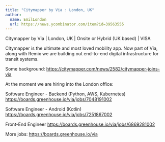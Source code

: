 ```yaml
---
title: "Citymapper by Via : London, UK"
author:
  name: EmilLondon
  url: https://news.ycombinator.com/item?id=39563555
---
```

Citymapper by Via | London, UK | Onsite or Hybrid (UK based) | VISA

Citymapper is the ultimate and most loved mobility app. Now part of Via, along with Remix we are building out end-to-end digital infrastructure for transit systems.

Some background: <a href="https:&#x2F;&#x2F;citymapper.com&#x2F;news&#x2F;2582&#x2F;citymapper-joins-via" rel="nofollow">https:&#x2F;&#x2F;citymapper.com&#x2F;news&#x2F;2582&#x2F;citymapper-joins-via</a>

At the moment we are hiring into the London office:

Software Engineer - Backend (Python, AWS, Kubernetes)
<a href="https:&#x2F;&#x2F;boards.greenhouse.io&#x2F;via&#x2F;jobs&#x2F;7048191002" rel="nofollow">https:&#x2F;&#x2F;boards.greenhouse.io&#x2F;via&#x2F;jobs&#x2F;7048191002</a>

Software Engineer - Android (Kotlin)
<a href="https:&#x2F;&#x2F;boards.greenhouse.io&#x2F;via&#x2F;jobs&#x2F;7251867002" rel="nofollow">https:&#x2F;&#x2F;boards.greenhouse.io&#x2F;via&#x2F;jobs&#x2F;7251867002</a>

Front-End Engineer
<a href="https:&#x2F;&#x2F;boards.greenhouse.io&#x2F;via&#x2F;jobs&#x2F;6869281002" rel="nofollow">https:&#x2F;&#x2F;boards.greenhouse.io&#x2F;via&#x2F;jobs&#x2F;6869281002</a>

More jobs:
<a href="https:&#x2F;&#x2F;boards.greenhouse.io&#x2F;via" rel="nofollow">https:&#x2F;&#x2F;boards.greenhouse.io&#x2F;via</a>
